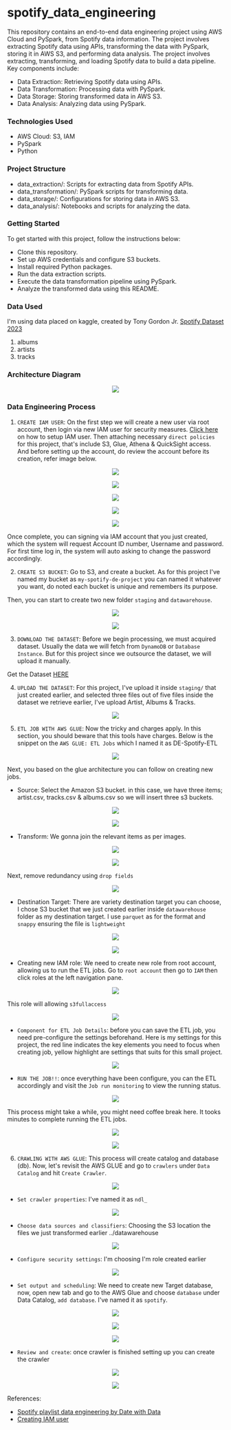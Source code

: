 # spotify_data_engineering
This repository contains an end-to-end data engineering project using AWS Cloud and PySpark, from Spotify data information. The project involves extracting Spotify data using APIs, transforming the data with PySpark, storing it in AWS S3, and performing data analysis. The project involves extracting, transforming, and loading Spotify data to build a data pipeline. Key components include:

- Data Extraction: Retrieving Spotify data using APIs.
- Data Transformation: Processing data with PySpark.
- Data Storage: Storing transformed data in AWS S3.
- Data Analysis: Analyzing data using PySpark.

### Technologies Used
- AWS Cloud: S3, IAM
- PySpark
- Python

### Project Structure
- data_extraction/: Scripts for extracting data from Spotify APIs.
- data_transformation/: PySpark scripts for transforming data.
- data_storage/: Configurations for storing data in AWS S3.
- data_analysis/: Notebooks and scripts for analyzing the data.

### Getting Started
To get started with this project, follow the instructions below:

- Clone this repository.
- Set up AWS credentials and configure S3 buckets.
- Install required Python packages.
- Run the data extraction scripts.
- Execute the data transformation pipeline using PySpark.
- Analyze the transformed data using this README.

### Data Used
I'm using data placed on kaggle, created by Tony Gordon Jr. [Spotify Dataset 2023](https://www.kaggle.com/datasets/tonygordonjr/spotify-dataset-2023)

1. albums
2. artists
3. tracks

### Architecture Diagram

<p align='center'><img src="img/architecture.png"></p>

### Data Engineering Process

1. `CREATE IAM USER`: On the first step we will create a new user via root account, then login via new IAM user for security measures. [Click here](https://www.youtube.com/watch?v=ubrE4xq9_9c) on how to setup IAM user. Then attaching necessary `direct policies` for this project, that's include S3, Glue, Athena & QuickSight access. And before setting up the account, do review the account before its creation, refer image below.

<p align="center"><img src=img/s3-access.png></p>
<p align="center"><img src=img/glue-access.png></p>
<p align="center"><img src=img/athena-access.png></p>
<p align="center"><img src=img/quicksight-access.png></p>
<p align="center"><img src=img/review-IAM.png></p>

Once complete, you can signing via IAM account that you just created, which the system will request Account ID number, Username and password. For first time log in, the system will auto asking to change the password accordingly.

2. `CREATE S3 BUCKET`: Go to S3, and create a bucket. As for this project I've named my bucket as `my-spotify-de-project` you can named it whatever you want, do noted each bucket is unique and remembers its purpose.

Then, you can start to create two new folder `staging` and `datawarehouse`.

<p align="center"><img src=img/create-folder.png></p>
<p align="center"><img src=img/create-folder-02.png></p>

3. `DOWNLOAD THE DATASET`: Before we begin processing, we must acquired dataset. Usually the data we will fetch from `DynamoDB` or `Database Instance`. But for this project since we outsource the dataset, we will upload it manually.

Get the Dataset [HERE](https://www.kaggle.com/datasets/tonygordonjr/spotify-dataset-2023)

4. `UPLOAD THE DATASET`: For this project, I've upload it inside `staging/` that just created earlier, and selected three files out of five files inside the dataset we retrieve earlier, I've upload Artist, Albums & Tracks. 

<p align="center"><img src=img/upload-success.png></p>

5. `ETL JOB WITH AWS GLUE`: Now the tricky and charges apply. In this section, you should beware that this tools have charges. Below is the snippet on the `AWS GLUE: ETL Jobs` which I named it as DE-Spotify-ETL

<p align="center"><img src=img/glue-architecture.png></p>

Next, you based on the glue architecture you can follow on creating new jobs. 
- Source: Select the Amazon S3 bucket. in this case, we have three items; artist.csv, tracks.csv & albums.csv so we will insert three s3 buckets.

<p align="center"><img src=img/ETL-pt-1.png></p>

<p align="center"><img src=img/ETL-pt-2.png></p>

- Transform: We gonna join the relevant items as per images.

<p align="center"><img src=img/ETL-pt-3.png></p>

<p align="center"><img src=img/ETL-pt-4.png></p>

Next, remove redundancy using `drop fields`

<p align="center"><img src=img/ETL-pt-5.png></p>

- Destination Target: There are variety destination target you can choose, I chose S3 bucket that we just created earlier inside `datawarehouse` folder as my destination target. I use `parquet` as for the format and `snappy` ensuring the file is `lightweight` 

<p align="center"><img src=img/ETL-pt-6.png></p>

<p align="center"><img src=img/ETL-pt-7.png></p>

- Creating new IAM role: We need to create new role from root account, allowing us to run the ETL jobs. Go to `root account` then go to `IAM` then click roles at the left navigation pane.

<p align="center"><img src=img/IAM-role-glue.png></p>

This role will allowing `s3fullaccess` 

<p align="center"><img src=img/IAM-role-glue-02.png></p>

- `Component for ETL Job Details`: before you can save the ETL job, you need pre-configure the settings beforehand. Here is my settings for this project, the red line indicates the key elements you need to focus when creating job, yellow highlight are settings that suits for this small project.

<p align="center"><img src=img/glue-job-details.png></p>

- `RUN THE JOB!!`: once everything have been configure, you can the ETL accordingly and visit the `Job run monitoring` to view the running status.

<p align="center"><img src=img/run-job.png></p>

This process might take a while, you might need coffee break here. It tooks  minutes to complete running the ETL jobs.

<p align="center"><img src=img/job-duration.png></p>

<p align="center"><img src=img/ETL-job-successful.png></p>

6. `CRAWLING WITH AWS GLUE`: This process will create catalog and database (db). Now, let's revisit the AWS GLUE and go to `crawlers` under `Data Catalog` and hit `Create Crawler`. 

<p align="center"><img src=img/create-crawler.png></p>

- `Set crawler properties`: I've named it as `ndl_`

<p align="center"><img src=img/crawler-01.png></p>

- `Choose data sources and classifiers`: Choosing the S3 location the files we just transformed earlier ../datawarehouse

<p align="center"><img src=img/crawler-02.png></p>

- `Configure security settings`: I'm choosing I'm role created earlier

<p align="center"><img src=img/crawler-03.png></p>

- `Set output and scheduling`: We need to create new Target database, now, open new tab and go to the AWS Glue and choose `database` under Data Catalog, `add database`. I've named it as `spotify`.

<p align="center"><img src=img/database-01.png></p>

<p align="center"><img src=img/database-02.png></p>

<p align="center"><img src=img/crawler-04.png></p>

- `Review and create`: once crawler is finished setting up you can create the crawler

<p align="center"><img src=img/crawler-05.png></p>

<p align="center"><img src=img/run-crawler.png></p>

































References:
-  [Spotify playlist data engineering by Date with Data](https://www.youtube.com/watch?v=yIc5a7C8aHs)
-  [Creating IAM user](https://www.youtube.com/watch?v=ubrE4xq9_9c)
